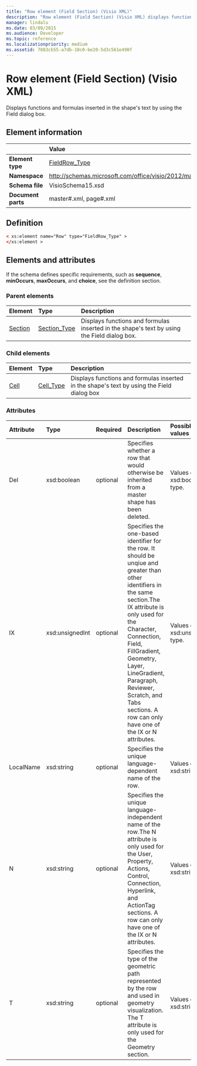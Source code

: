 ```yaml
---
title: "Row element (Field Section) (Visio XML)"
description: "Row element (Field Section) (Visio XML) displays functions and formulas inserted in the shape's text by using the Field dialog box."
manager: lindalu
ms.date: 03/09/2015
ms.audience: Developer
ms.topic: reference
ms.localizationpriority: medium
ms.assetid: 7883cb55-a7db-10c0-be20-5d3c561e490f
---
```


# Row element (Field Section) (Visio XML)

Displays functions and formulas inserted in the shape's text by using the Field dialog box.
  
## Element information

||Value |
|:-----|:-----|
|**Element type** <br/> |[FieldRow_Type](fieldrow_type-complextypevisio-xml.md) <br/> |
|**Namespace** <br/> |http://schemas.microsoft.com/office/visio/2012/main  <br/> |
|**Schema file** <br/> |VisioSchema15.xsd  <br/> |
|**Document parts** <br/> |master#.xml, page#.xml  <br/> |
   
## Definition

```XML
< xs:element name="Row" type="FieldRow_Type" >
</xs:element >
```

## Elements and attributes

If the schema defines specific requirements, such as **sequence**, **minOccurs**, **maxOccurs**, and **choice**, see the definition section. 
  
### Parent elements

|**Element**|**Type**|**Description**|
|:-----|:-----|:-----|
|[Section](section-element-sheet_type-complextypevisio-xml.md) <br/> |[Section_Type](section_type-complextypevisio-xml.md) <br/> |Displays functions and formulas inserted in the shape's text by using the Field dialog box. |
   
### Child elements

|**Element**|**Type**|**Description**|
|:-----|:-----|:-----|
|[Cell](cell-element-field-sectionvisio-xml.md) <br/> |[Cell_Type](cell_type-complextypevisio-xml.md) <br/> |Displays functions and formulas inserted in the shape's text by using the Field dialog box  <br/> |
   
### Attributes

|**Attribute**|**Type**|**Required**|**Description**|**Possible values**|
|:-----|:-----|:-----|:-----|:-----|
|Del  <br/> |xsd:boolean  <br/> |optional  <br/> |Specifies whether a row that would otherwise be inherited from a master shape has been deleted. |Values of the xsd:boolean type. |
|IX  <br/> |xsd:unsignedInt  <br/> |optional  <br/> |Specifies the one-based identifier for the row. It should be unqiue and greater than other identifiers in the same section.The IX attribute is only used for the Character, Connection, Field, FillGradient, Geometry, Layer, LineGradient, Paragraph, Reviewer, Scratch, and Tabs sections. A row can only have one of the IX or N attributes. |Values of the xsd:unsignedInt type. |
|LocalName  <br/> |xsd:string  <br/> |optional  <br/> |Specifies the unique language-dependent name of the row. |Values of the xsd:string type. |
|N  <br/> |xsd:string  <br/> |optional  <br/> |Specifies the unique language-independent name of the row.The N attribute is only used for the User, Property, Actions, Control, Connection, Hyperlink, and ActionTag sections. A row can only have one of the IX or N attributes. |Values of the xsd:string type. |
|T  <br/> |xsd:string  <br/> |optional  <br/> |Specifies the type of the geometric path represented by the row and used in geometry visualization. The T attribute is only used for the Geometry section. |Values of the xsd:string type. |
   

